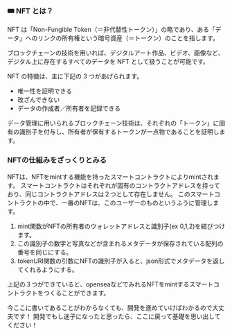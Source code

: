 ### 🎟 NFT とは？

NFT は「Non-Fungible Token（＝非代替性トークン）」の略であり、ある「データ」へのリンクの所有権という暗号資産（＝トークン）のことを指します。

ブロックチェーンの技術を用いれば、デジタルアート作品、ビデオ、画像など、デジタル上に存在するすべてのデータを NFT として扱うことが可能です。

NFT の特徴は、主に下記の 3 つがあげられます。

- 唯一性を証明できる
- 改ざんできない
- データの作成者／所有者を記録できる

データ管理に用いられるブロックチェーン技術は、それぞれの「トークン」に固有の識別子を付与し、所有者が保有するトークンが一点物であることを証明します。

### NFTの仕組みをざっくりとみる

NFTは、NFTをmintする機能を持ったスマートコントラクトによりmintされます。
スマートコントラクトはそれぞれが固有のコントラクトアドレスを持っており、同じコントラクトアドレスは２つとして存在しません。
このスマートコントラクトの中で、一番のNFTは、このユーザーのものというふうに管理します。

1. mint関数がNFTの所有者のウォレットアドレスと識別子(ex 0,1,2)を結びつけます。
2. この識別子の数字と写真などが含まれるメタデータが保存されている配列の番号を同じにする。
3. tokenURI関数の引数にNFTの識別子が入ると、json形式でメタデータを返してくれるようにする。

上記の３つができていると、openseaなどでみれるNFTをmintするスマートコントラクトをつくることができます。

今ここに書いてあることがわからなくても、開発を進めていけばわかるので大丈夫です！
開発でもし迷子になったと思ったら、ここに戻って基礎を思い出してください！
